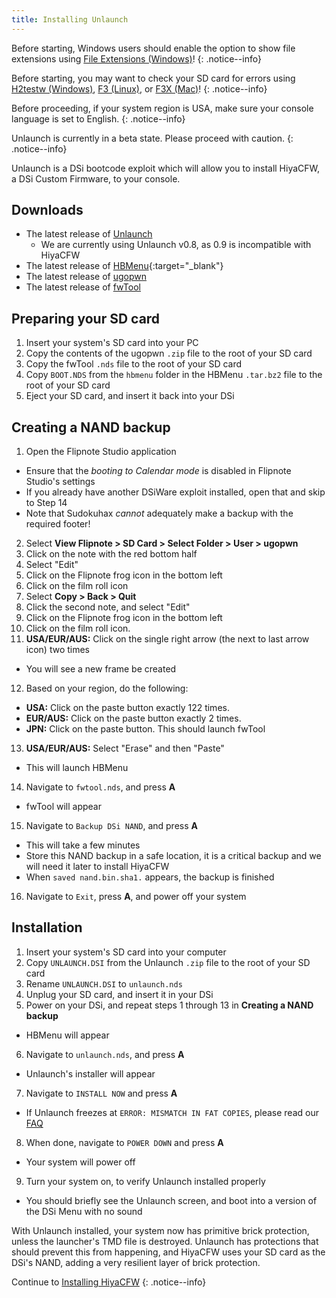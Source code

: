 ```yaml
---
title: Installing Unlaunch
---
```


Before starting, Windows users should enable the option to show file extensions using [File Extensions (Windows)](file-extensions-(windows))!
{: .notice--info}

Before starting, you may want to check your SD card for errors using [H2testw (Windows)](h2testw-(windows)), [F3 (Linux)](f3-(linux)), or [F3X (Mac)](f3x-(mac))!
{: .notice--info}

Before proceeding, if your system region is USA, make sure your console language is set to English.
{: .notice--info}

Unlaunch is currently in a beta state. Please proceed with caution.
{: .notice--info}

Unlaunch is a DSi bootcode exploit which will allow you to install HiyaCFW, a DSi Custom Firmware, to your console.

## Downloads
- The latest release of [Unlaunch](https://problemkaputt.de/unlau08.zip)
	- We are currently using Unlaunch v0.8, as 0.9 is incompatible with HiyaCFW
- The latest release of [HBMenu](https://github.com/devkitPro/nds-hb-menu/releases/){:target="_blank"}
- The latest release of [ugopwn](/assets/files/ugopwn.zip)
- The latest release of [fwTool](/assets/files/fwTool.nds)

## Preparing your SD card

1. Insert your system's SD card into your PC
2. Copy the contents of the ugopwn `.zip` file to the root of your SD card
3. Copy the fwTool `.nds` file to the root of your SD card
4. Copy `BOOT.NDS` from the `hbmenu` folder in the HBMenu `.tar.bz2` file to the root of your SD card
5. Eject your SD card, and insert it back into your DSi

## Creating a NAND backup

1. Open the Flipnote Studio application
  - Ensure that the *booting to Calendar mode* is disabled in Flipnote Studio's settings
  - If you already have another DSiWare exploit installed, open that and skip to Step 14
  - Note that Sudokuhax *cannot* adequately make a backup with the required footer!
2. Select **View Flipnote > SD Card > Select Folder > User > ugopwn**
3. Click on the note with the red bottom half
4. Select "Edit"
5. Click on the Flipnote frog icon in the bottom left
6. Click on the film roll icon
7. Select **Copy > Back > Quit**
8. Click the second note, and select "Edit"
9. Click on the Flipnote frog icon in the bottom left
10. Click on the film roll icon.
11. **USA/EUR/AUS:** Click on the single right arrow (the next to last arrow icon) two times
  - You will see a new frame be created
12. Based on your region, do the following:
  - **USA:** Click on the paste button exactly 122 times.
  - **EUR/AUS:** Click on the paste button exactly 2 times.
  - **JPN:** Click on the paste button. This should launch fwTool
13. **USA/EUR/AUS:** Select "Erase" and then "Paste"
  - This will launch HBMenu
14. Navigate to `fwtool.nds`, and press **A**
  - fwTool will appear
15. Navigate to `Backup DSi NAND`, and press **A**
  - This will take a few minutes
  - Store this NAND backup in a safe location, it is a critical backup and we will need it later to install HiyaCFW
  - When `saved nand.bin.sha1.` appears, the backup is finished
16. Navigate to `Exit`, press **A**, and power off your system

## Installation

1. Insert your system's SD card into your computer
2. Copy `UNLAUNCH.DSI` from the Unlaunch `.zip` file to the root of your SD card
3. Rename `UNLAUNCH.DSI` to `unlaunch.nds`
4. Unplug your SD card, and insert it in your DSi
5. Power on your DSi, and repeat steps 1 through 13 in **Creating a NAND backup**
  - HBMenu will appear
6. Navigate to `unlaunch.nds`, and press **A**
  - Unlaunch's installer will appear
7. Navigate to `INSTALL NOW` and press **A**
  - If Unlaunch freezes at `ERROR: MISMATCH IN FAT COPIES`, please read our [FAQ](/help/faq)
8. When done, navigate to `POWER DOWN` and press **A**
  - Your system will power off
9. Turn your system on, to verify Unlaunch installed properly
  - You should briefly see the Unlaunch screen, and boot into a version of the DSi Menu with no sound

With Unlaunch installed, your system now has primitive brick protection, unless the launcher's TMD file is destroyed. Unlaunch has protections that should prevent this from happening, and HiyaCFW uses your SD card as the DSi's NAND, adding a very resilient layer of brick protection.
  
Continue to [Installing HiyaCFW](installing-hiyacfw)
{: .notice--info}